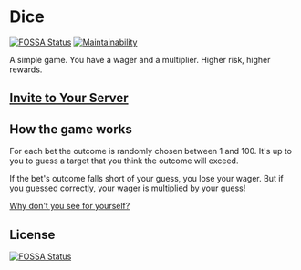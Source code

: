 # Dice
[![FOSSA Status](https://app.fossa.io/api/projects/git%2Bgithub.com%2FPizzaFox%2Fdice.svg?type=shield)](https://app.fossa.io/projects/git%2Bgithub.com%2FPizzaFox%2Fdice?ref=badge_shield) [![Maintainability](https://api.codeclimate.com/v1/badges/9878732c3d7b784ddaa1/maintainability)](https://codeclimate.com/github/PizzaFox/dice/maintainability)


A simple game. You have a wager and a multiplier. Higher risk, higher rewards.

## [Invite to Your Server](https://discord.now.sh/388191157869477888?p3072)

## How the game works

For each bet the outcome is randomly chosen between 1 and 100. It's up to you to guess a target that you think the outcome will exceed.

If the bet's outcome falls short of your guess, you lose your wager. But if you guessed correctly, your wager is multiplied by your guess!

[Why don't you see for yourself?](https://discord.now.sh/388191157869477888?p3072)


## License
[![FOSSA Status](https://app.fossa.io/api/projects/git%2Bgithub.com%2FPizzaFox%2Fdice.svg?type=large)](https://app.fossa.io/projects/git%2Bgithub.com%2FPizzaFox%2Fdice?ref=badge_large)
